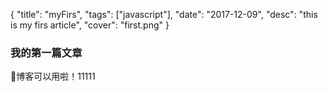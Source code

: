 {
  "title": "myFirs",
  "tags": ["javascript"],
  "date": "2017-12-09",
  "desc": "this is my firs article",
  "cover": "first.png"
}
### 我的第一篇文章
博客可以用啦！11111